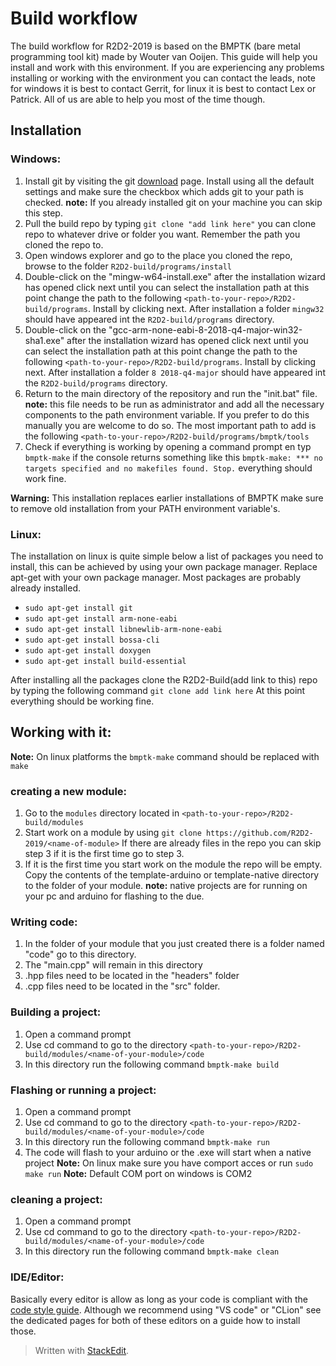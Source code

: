 
# Build workflow
The build workflow for R2D2-2019 is based on the BMPTK (bare metal programming tool kit) made by Wouter van Ooijen. This guide will help you install and work with this environment. If you are experiencing any problems installing or working with the environment you can contact the leads, note for windows it is best to contact Gerrit, for linux it is best to contact Lex or Patrick. All of us are able to help you most of the time though.  

## Installation
 
 ### Windows:

 1. Install git by visiting the git [download](https://git-scm.com/download/win) page.  Install using all the default settings and make sure the checkbox which adds git to your path is checked. **note:** If you already installed git on your machine you can skip this step.
 2. Pull the build repo by typing `git clone "add link here"` you can clone repo to whatever drive or folder you want. Remember the path you cloned the repo to.
 3. Open windows explorer and go to the place you cloned the repo, browse to the folder `R2D2-build/programs/install`
 4. Double-click on the "mingw-w64-install.exe" after the installation wizard has opened click next until you can select the installation path at this point change the path to the following `<path-to-your-repo>/R2D2-build/programs`. Install by clicking next. After installation a folder `mingw32` should have appeared int the `R2D2-build/programs` directory.
 5.  Double-click on the "gcc-arm-none-eabi-8-2018-q4-major-win32-sha1.exe" after the installation wizard has opened click next until you can select the installation path at this point change the path to the following `<path-to-your-repo>/R2D2-build/programs`. Install by clicking next. After installation a folder `8 2018-q4-major` should have appeared int the `R2D2-build/programs` directory.
 6. Return to the main directory of the repository and run the "init.bat" file. **note:** this file needs to be run as administrator and add all the necessary components to the path environment variable. If you prefer to do this manually you are welcome to do so. The most important path to add is the following `<path-to-your-repo>/R2D2-build/programs/bmptk/tools`
 7. Check if everything is working by opening a command prompt en typ `bmptk-make` if the console returns something like this `bmptk-make: *** no targets specified and no makefiles found. Stop.` everything should work fine.

**Warning:** This installation replaces earlier installations of BMPTK make sure to remove old installation from your PATH environment variable's. 

### Linux:
The installation on linux is quite simple below a list of packages you need to install, this can be achieved by using your own package manager. Replace apt-get with your own package manager. Most packages are probably already installed.

-   `sudo apt-get install git`
-   `sudo apt-get install arm-none-eabi`
-  `sudo apt-get install libnewlib-arm-none-eabi`
-   `sudo apt-get install bossa-cli`
-   `sudo apt-get install doxygen`
-   `sudo apt-get install build-essential`

After installing all the packages clone the R2D2-Build(add link to this) repo by typing the following command `git clone add link here`
At this point everything should be working fine.

## Working with it:

**Note:** On linux platforms the `bmptk-make` command should be replaced with `make`

### creating a new module:
1. Go to the `modules` directory located in `<path-to-your-repo>/R2D2-build/modules`
2. Start work on a module by using `git clone https://github.com/R2D2-2019/<name-of-module>` If there are already files in the repo you can skip step 3 if it is the first time go to step 3.
3. If it is the first time you start work on the module the repo will be empty. Copy the contents of the template-arduino or template-native directory to the folder of your module. **note:** native projects are for running on your pc and arduino for flashing to the due.

### Writing code:

 1. In the folder of your module that you just created there is a folder named "code" go to this directory.
 2. The "main.cpp" will remain in this directory
 3. .hpp files need to be located in the "headers" folder
 4. .cpp files need to be located in the "src" folder.

### Building a project:

 1. Open a command prompt 
 2. Use cd command to go to the directory `<path-to-your-repo>/R2D2-build/modules/<name-of-your-module>/code`
 3. In this directory run the following command `bmptk-make build`

 ### Flashing or running a project:

 1. Open a command prompt 
 2. Use cd command to go to the directory `<path-to-your-repo>/R2D2-build/modules/<name-of-your-module>/code`
 3. In this directory run the following command `bmptk-make run`
 4. The code will flash to your arduino or the .exe will start when a native project
**Note:** On linux make sure you have comport acces or run `sudo make run`
**Note:** Default COM port on windows is COM2

### cleaning a project:
 1. Open a command prompt 
 2. Use cd command to go to the directory `<path-to-your-repo>/R2D2-build/modules/<name-of-your-module>/code`
 3. In this directory run the following command `bmptk-make clean`

### IDE/Editor:
Basically every editor is allow as long as your code is compliant with the [code style guide](https://github.com/R2D2-2019/R2D2-2019/wiki/Style-Guide). Although we recommend using  "VS code" or "CLion" see the dedicated pages for both of these editors on a guide how to install those. 
> Written with [StackEdit](https://stackedit.io/).
